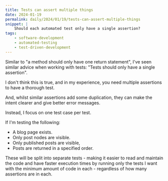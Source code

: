 ```yaml
---
title: Tests can assert multiple things
date: 2024-01-19
permalink: daily/2024/01/19/tests-can-assert-multiple-things
snippet: |
    Should each automated test only have a single assertion?
tags:
    - software-development
    - automated-testing
    - test-driven-development
---
```


Similar to "a method should only have one return statement", I've seen similar advice when working with tests: "Tests should only have a single assertion".

I don't think this is true, and in my experience, you need multiple assertions to have a thorough test.

And, whilst similar assertions add some duplication, they can make the intent clearer and give better error messages.

Instead, I focus on one test case per test.

If I'm testing the following:

* A blog page exists.
* Only post nodes are visible.
* Only published posts are visible,
* Posts are returned in a specified order.

These will be split into separate tests - making it easier to read and maintain the code and have faster execution times by running only the tests I want with the minimum amount of code in each - regardless of how many assertions are in each.
